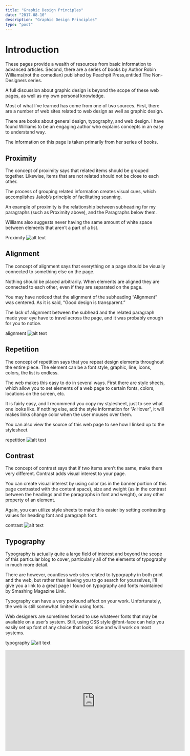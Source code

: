 ```yaml
---
title: "Graphic Design Principles"
date: "2017-08-10"
description: "Graphic Design Principles"
type: "post"
---
```


# Introduction
These pages provide a wealth of resources from basic information to advanced articles. Second, there are a series of books by Author Robin Williams(not the comedian) published by Peachpit Press,entitled The Non-Designers series.

A full discussion about graphic design is beyond the scope of these web pages, as well as my own personal knowledge.

Most of what I’ve learned has come from one of two sources. First, there are a number of web sites related to web design as well as graphic design.

There are books about general design, typography, and web design. I have found Williams to be an engaging author who explains concepts in an easy to understand way.

The information on this page is taken primarily from her series of books.

## Proximity
The concept of proximity says that related items should be grouped together. Likewise, items that are not related should not be close to each other.

The process of grouping related information creates visual cues, which accomplishes Jakob’s principle of facilitating scanning.

An example of proximity is the relationship between subheading for my paragraphs (such as Proximity above), and the Paragraphs below them.

Williams also suggests never having the same amount of white space between elements that aren’t a part of a list.

Proximity
![alt text](image.jpg) 

## Alignment
The concept of alignment says that everything on a page should be visually connected to something else on the page.

Nothing should be placed arbitrarily. When elements are aligned they are connected to each other, even if they are separated on the page.

You may have noticed that the alignment of the subheading “Alignment” was centered. As it is said, “Good design is transparent.”

The lack of alignment between the subhead and the related paragraph made your eye have to travel across the page, and it was probably enough for you to notice.

alignment
![alt text](image.jpg)
 

## Repetition
The concept of repetition says that you repeat design elements throughout the entire piece. The element can be a font style, graphic, line, icons, colors, the list is endless.

The web makes this easy to do in several ways. First there are style sheets, which allow you to set elements of a web page to certain fonts, colors, locations on the screen, etc.

It is fairly easy, and I recommend you copy my stylesheet, just to see what one looks like. If nothing else, add the style information for “A:Hover”, it will makes links change color when the user mouses over them.

You can also view the source of this web page to see how I linked up to the stylesheet.

repetition
![alt text](image.jpg)
 

## Contrast
The concept of contrast says that if two items aren’t the same, make them very different. Contrast adds visual interest to your page.

You can create visual interest by using color (as in the banner portion of this page contrasted with the content space), size and weight (as in the contrast between the headings and the paragraphs in font and weight), or any other property of an element.

Again, you can utilize style sheets to make this easier by setting contrasting values for heading font and paragraph font.

contrast
![alt text](image.jpg)
 

## Typography
Typography is actually quite a large field of interest and beyond the scope of this particular blog to cover, particularly all of the elements of typography in much more detail.

There are however, countless web sites related to typography in both print and the web, but rather than leaving you to go search for yourselves, I’ll give you a link to a great page I found on typography and fonts maintained by Smashing Magazine Link.

Typography can have a very profound affect on your work. Unfortunately, the web is still somewhat limited in using fonts.

Web designers are sometimes forced to use whatever fonts that may be available on a user’s system. Still, using CSS style @font-face can help you easily set up font of any choice that looks nice and will work on most systems.

typography
![alt text](image.jpg)
 

<iframe width="560" height="315" src="https://www.youtube.com/embed/4n0xNbfJLR8" frameborder="0" allowfullscreen></iframe>